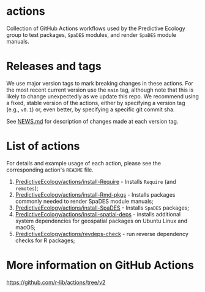 # actions

Collection of GitHub Actions workflows used by the Predictive Ecology group to
test packages, `SpaDES` modules, and render `SpaDES` module manuals.

# Releases and tags

We use major version tags to mark breaking changes in these actions.
For the most recent current version use the `main` tag, although note that this is likely to change unexpectedly as we update this repo.
We recommend using a fixed, stable version of the actions, either by specifying a version tag (e.g., `v0.1`) or, even better, by specifying a specific git commit sha.

See [NEWS.md](https://github.com/PredictiveEcology/actions/blob/main/NEWS.md) for description of changes made at each version tag.

# List of actions

For details and example usage of each action, please see the corresponding action's `README` file.

1. [PredictiveEcology/actions/install-Require](https://github.com/PredictiveEcology/actions/tree/main/install-Require) - Installs `Require` (and `remotes`);
1. [PredictiveEcology/actions/install-Rmd-pkgs](https://github.com/PredictiveEcology/actions/tree/main/install-Rmd-pkgs) - Installs packages commonly needed to render SpaDES module manuals;
1. [PredictiveEcology/actions/install-SpaDES](https://github.com/PredictiveEcology/actions/tree/v0/install-SpaDES) - Installs `SpaDES` packages;
1. [PredictiveEcology/actions/install-spatial-deps](https://github.com/PredictiveEcology/actions/tree/main/install-spatial-deps) - installs additional system dependencies for geospatial packages on Ubuntu Linux and macOS;
1. [PredictiveEcology/actions/revdeps-check](https://github.com/PredictiveEcology/actions/tree/main/revdeps-check) - run reverse dependency checks for R packages;

# More information on GitHub Actions

<https://github.com/r-lib/actions/tree/v2>

